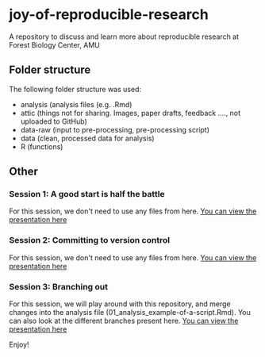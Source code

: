 # joy-of-reproducible-research
A repository to discuss and learn more about reproducible research at Forest Biology Center, AMU

## Folder structure
The following folder structure was used:
- analysis (analysis files (e.g. .Rmd)
- attic (things not for sharing. Images, paper drafts, feedback ...., not uploaded to GitHub)
- data-raw (input to pre-processing, pre-processing script)
- data (clean, processed data for analysis)
- R (functions)

## Other
### Session 1: A good start is half the battle
For this session, we don't need to use any files from here. [You can view the presentation here](https://www.canva.com/design/DAGZpA48W94/BjVajzzzWIUKNSR_oj31-g/view?utm_content=DAGZpA48W94&utm_campaign=designshare&utm_medium=link2&utm_source=uniquelinks&utlId=hd5ac4ff07b)

### Session 2: Committing to version control
For this session, we don't need to use any files from here. [You can view the presentation here](https://www.canva.com/design/DAGcKG-1rII/cvCpcieYM1rcztt6eFBCyw/view?utm_content=DAGcKG-1rII&utm_campaign=designshare&utm_medium=link2&utm_source=uniquelinks&utlId=h657671648d)

### Session 3: Branching out
For this session, we will play around with this repository, and merge changes into the analysis file (01_analysis_example-of-a-script.Rmd). You can also look at the different branches present here.
[You can view the presentation here](https://www.canva.com/design/DAGeJs-x0Xg/Mmh7kvmUoIacUmi3s7XiQw/view?utm_content=DAGeJs-x0Xg&utm_campaign=designshare&utm_medium=link2&utm_source=uniquelinks&utlId=hf5f19ada48)

Enjoy!
